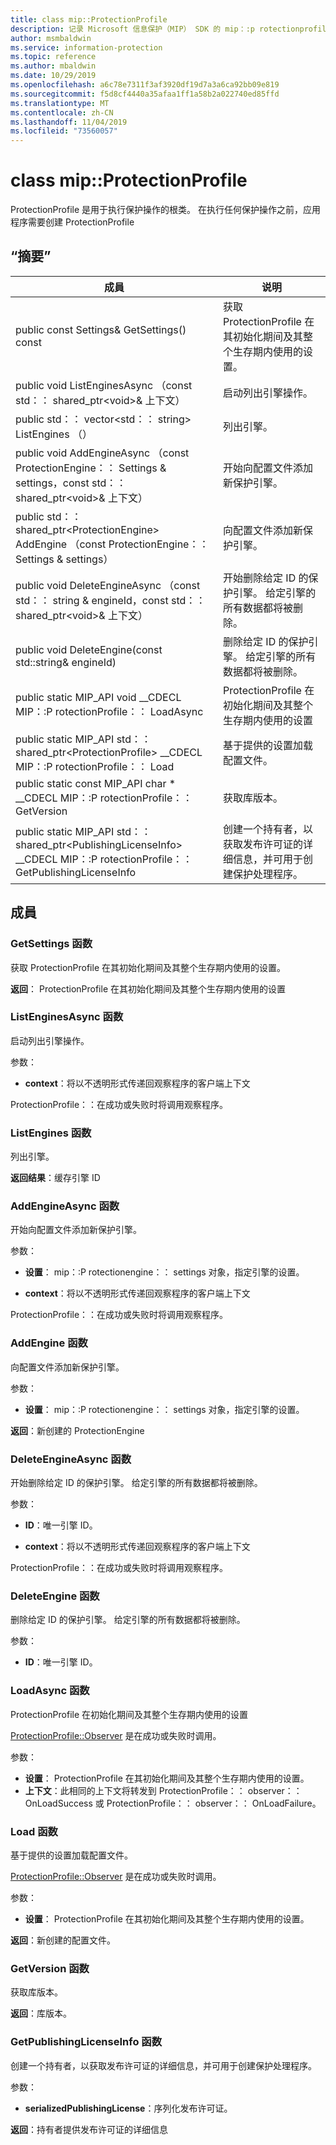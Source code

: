 ```yaml
---
title: class mip::ProtectionProfile
description: 记录 Microsoft 信息保护（MIP） SDK 的 mip：:p rotectionprofile 类。
author: msmbaldwin
ms.service: information-protection
ms.topic: reference
ms.author: mbaldwin
ms.date: 10/29/2019
ms.openlocfilehash: a6c78e7311f3af3920df19d7a3a6ca92bb09e819
ms.sourcegitcommit: f5d8cf4440a35afaa1ff1a58b2a022740ed85ffd
ms.translationtype: MT
ms.contentlocale: zh-CN
ms.lasthandoff: 11/04/2019
ms.locfileid: "73560057"
---
```

# <a name="class-mipprotectionprofile"></a>class mip::ProtectionProfile 
ProtectionProfile 是用于执行保护操作的根类。
在执行任何保护操作之前，应用程序需要创建 ProtectionProfile
  
## <a name="summary"></a>“摘要”
 成員                        | 说明                                
--------------------------------|---------------------------------------------
public const Settings& GetSettings() const  |  获取 ProtectionProfile 在其初始化期间及其整个生存期内使用的设置。
public void ListEnginesAsync （const std：： shared_ptr\<void\>& 上下文）  |  启动列出引擎操作。
public std：： vector\<std：： string\> ListEngines （）  |  列出引擎。
public void AddEngineAsync （const ProtectionEngine：： Settings & settings，const std：： shared_ptr\<void\>& 上下文）  |  开始向配置文件添加新保护引擎。
public std：： shared_ptr\<ProtectionEngine\> AddEngine （const ProtectionEngine：： Settings & settings）  |  向配置文件添加新保护引擎。
public void DeleteEngineAsync （const std：： string & engineId，const std：： shared_ptr\<void\>& 上下文）  |  开始删除给定 ID 的保护引擎。 给定引擎的所有数据都将被删除。
public void DeleteEngine(const std::string& engineId)  |  删除给定 ID 的保护引擎。 给定引擎的所有数据都将被删除。
public static MIP_API void __CDECL MIP：:P rotectionProfile：： LoadAsync | ProtectionProfile 在初始化期间及其整个生存期内使用的设置
public static MIP_API std：： shared_ptr&lt;ProtectionProfile&gt; __CDECL MIP：:P rotectionProfile：： Load | 基于提供的设置加载配置文件。
public static const MIP_API char * __CDECL MIP：:P rotectionProfile：： GetVersion | 获取库版本。
public static MIP_API std：： shared_ptr&lt;PublishingLicenseInfo&gt; __CDECL MIP：:P rotectionProfile：： GetPublishingLicenseInfo | 创建一个持有者，以获取发布许可证的详细信息，并可用于创建保护处理程序。 

## <a name="members"></a>成員
  
### <a name="getsettings-function"></a>GetSettings 函数
获取 ProtectionProfile 在其初始化期间及其整个生存期内使用的设置。

  
**返回**： ProtectionProfile 在其初始化期间及其整个生存期内使用的设置
  
### <a name="listenginesasync-function"></a>ListEnginesAsync 函数
启动列出引擎操作。

参数：  
* **context**：将以不透明形式传递回观察程序的客户端上下文


ProtectionProfile：：在成功或失败时将调用观察程序。
  
### <a name="listengines-function"></a>ListEngines 函数
列出引擎。

  
**返回结果**：缓存引擎 ID
  
### <a name="addengineasync-function"></a>AddEngineAsync 函数
开始向配置文件添加新保护引擎。

参数：  
* **设置**： mip：:P rotectionengine：： settings 对象，指定引擎的设置。 


* **context**：将以不透明形式传递回观察程序的客户端上下文


ProtectionProfile：：在成功或失败时将调用观察程序。
  
### <a name="addengine-function"></a>AddEngine 函数
向配置文件添加新保护引擎。

参数：  
* **设置**： mip：:P rotectionengine：： settings 对象，指定引擎的设置。



  
**返回**：新创建的 ProtectionEngine
  
### <a name="deleteengineasync-function"></a>DeleteEngineAsync 函数
开始删除给定 ID 的保护引擎。 给定引擎的所有数据都将被删除。

参数：  
* **ID**：唯一引擎 ID。 


* **context**：将以不透明形式传递回观察程序的客户端上下文


ProtectionProfile：：在成功或失败时将调用观察程序。
  
### <a name="deleteengine-function"></a>DeleteEngine 函数
删除给定 ID 的保护引擎。 给定引擎的所有数据都将被删除。

参数：  
* **ID**：唯一引擎 ID。

### <a name="loadasync-function"></a>LoadAsync 函数
ProtectionProfile 在初始化期间及其整个生存期内使用的设置 

[ProtectionProfile::Observer](class_mip_protectionprofile_observer.md) 是在成功或失败时调用。

参数：
* **设置**： ProtectionProfile 在其初始化期间及其整个生存期内使用的设置。
* **上下文**：此相同的上下文将转发到 ProtectionProfile：： observer：： OnLoadSuccess 或 ProtectionProfile：： observer：： OnLoadFailure。

### <a name="load-function"></a>Load 函数
基于提供的设置加载配置文件。

[ProtectionProfile::Observer](class_mip_protectionprofile_observer.md) 是在成功或失败时调用。

参数：
* **设置**： ProtectionProfile 在其初始化期间及其整个生存期内使用的设置。

**返回**：新创建的配置文件。

### <a name="getversion-function"></a>GetVersion 函数
获取库版本。 

**返回**：库版本。

### <a name="getpublishinglicenseinfo-function"></a>GetPublishingLicenseInfo 函数
创建一个持有者，以获取发布许可证的详细信息，并可用于创建保护处理程序。 

参数：
* **serializedPublishingLicense**：序列化发布许可证。

**返回**：持有者提供发布许可证的详细信息 